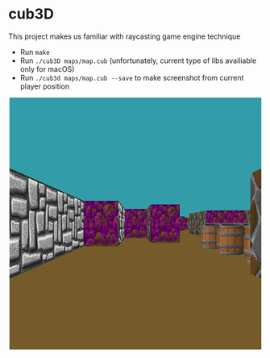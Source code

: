 # cub3D

This project makes us familiar with raycasting game engine technique

* Run ``make``
* Run ``./cub3D maps/map.cub`` (unfortunately, current type of libs availiable only for macOS)
* Run ``./cub3d maps/map.cub --save`` to make screenshot from current player position

<p align="center">
  <img src="screenshot.bmp" />
</p>
